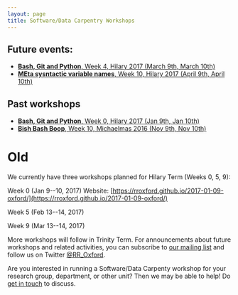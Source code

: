 ```yaml
---
layout: page
title: Software/Data Carpentry Workshops
---
```


<!---- New !---->

## Future events:

- [**Bash, Git and Python**, Week 4, Hilary 2017 (March 9th, March 10th)](https://rroxford.github.io/2017-01-09-oxford/)
- [**MEta sysntactic variable names**, Week 10, Hilary 2017 (April 9th, April 10th)](https://rroxford.github.io/2017-01-09-oxford/)


## Past workshops

- [**Bash, Git and Python**, Week 0, Hilary 2017 (Jan 9th, Jan 10th)](https://rroxford.github.io/2017-01-09-oxford/)
- [**Bish Bash Boop**, Week 10, Michaelmas 2016 (Nov 9th, Nov 10th)](https://rroxford.github.io/2017-01-09-oxford/)


# Old 

We currently have three workshops planned for Hilary Term (Weeks 0, 5, 9):

Week 0 (Jan 9--10, 2017)
Website: [https://rroxford.github.io/2017-01-09-oxford/](https://rroxford.github.io/2017-01-09-oxford/)

Week 5 (Feb 13--14, 2017)

Week 9 (Mar 13--14, 2017)

More workshops will follow in Trinity Term. For announcements about future workshops and related activities, you can subscribe to [our mailing list](https://web.maillist.ox.ac.uk/ox/info/rroxford) and follow us on Twitter [@RR_Oxford](https://twitter.com/RR_Oxford).

Are you interested in running a Software/Data Carpenty workshop for your research group, department, or other unit? Then we may be able to help! Do [get in touch](http://rroxford.github.io/contact) to discuss.



<!------ comments below !------->

